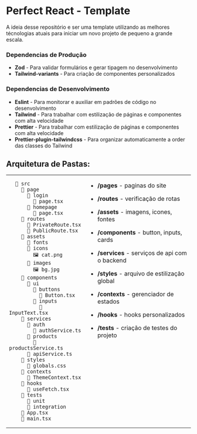 # Perfect React - Template

A ideia desse repositório e ser uma template utilizando as melhores técnologias atuais para iniciar um novo projeto de pequeno a grande escala.

### Dependencias de Produção

- **Zod** - Para validar formulários e gerar tipagem no desenvolvimento
- **Tailwind-variants** - Para criação de componentes personalizados

### Dependencias de Desenvolvimento

- **Eslint** - Para monitorar e auxiliar em padrões de código no desenvolvimento
- **Tailwind** - Para trabalhar com estilização de páginas e componentes com alta velocidade
- **Prettier** - Para trabalhar com estilização de páginas e componentes com alta velocidade
- **Prettier-plugin-tailwindcss** - Para organizar automaticamente a order das classes do Tailwind

## Arquitetura de Pastas:

<table>
  <tr>
    <td valign="center">

      📁 src
        📁 page
          📁 login
            📄 page.tsx
          📁 homepage
            📄 page.tsx
        📁 routes
          📄 PrivateRoute.tsx
          📄 PublicRoute.tsx
        📁 assets
          📁 fonts
          📁 icons
            🖼️ cat.png
          📁 images
            🖼️ bg.jpg
        📁 components
          📁 ui
            📁 buttons
              📄 Button.tsx
            📁 inputs
              📄 InputText.tsx
        📁 services
          📁 auth
            📄 authService.ts
          📁 products
            📄 productsService.ts
          📄 apiService.ts
        📁 styles
          🎨 globals.css
        📁 contexts
          📄 ThemeContext.tsx
        📁 hooks
          📄 useFetch.tsx
        📁 tests
          📁 unit
          📁 integration
        📄 App.tsx
        📄 main.tsx

  </td>
  <td valign="top">

- **/pages** - paginas do site
- **/routes** - verificação de rotas
- **/assets** - imagens, icones, fontes
- **/components** - button, inputs, cards
- **/services** - serviços de api com o backend
- **/styles** - arquivo de estilização global
- **/contexts** - gerenciador de estados
- **/hooks** - hooks personalizados
- **/tests** - criação de testes do projeto

  </td>
  </tr>
  </table>
